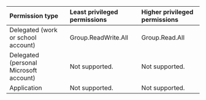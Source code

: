 |Permission type|Least privileged permissions|Higher privileged permissions|
|:---|:---|:---|
|Delegated (work or school account)|Group.ReadWrite.All|Group.Read.All|
|Delegated (personal Microsoft account)|Not supported.|Not supported.|
|Application|Not supported.|Not supported.|